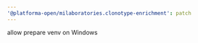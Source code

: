 ```yaml
---
'@platforma-open/milaboratories.clonotype-enrichment': patch
---
```


allow prepare venv on Windows

